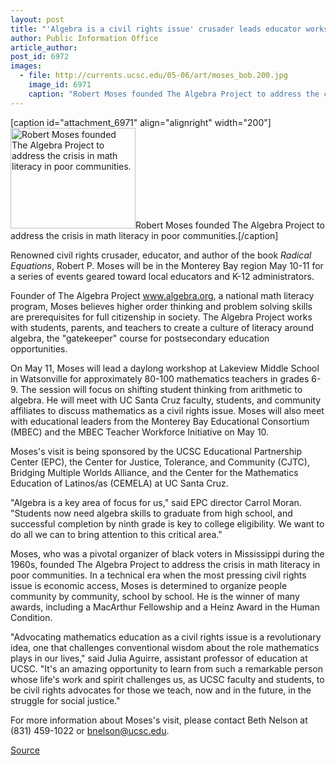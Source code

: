 ```yaml
---
layout: post
title: "'Algebra is a civil rights issue' crusader leads educator workshop May 11"
author: Public Information Office
article_author: 
post_id: 6972
images:
  - file: http://currents.ucsc.edu/05-06/art/moses_bob.200.jpg
    image_id: 6971
    caption: "Robert Moses founded The Algebra Project to address the crisis in math literacy in poor communities."
---
```


[caption id="attachment_6971" align="alignright" width="200"]<a href="http://dev-ucsc-news.pantheonsite.io/wp-content/uploads/2006/05/moses_bob.200.jpg"><img class="size-full wp-image-6971" src="http://dev-ucsc-news.pantheonsite.io/wp-content/uploads/2006/05/moses_bob.200.jpg" alt="Robert Moses founded The Algebra Project to address the crisis in math literacy in poor communities." width="200" height="161" /></a>Robert Moses founded The Algebra Project to address the crisis in math literacy in poor communities.[/caption]
<a name="content" id="content"></a>
<p>
  Renowned civil rights crusader, educator, and author of the book <i>Radical Equations</i>, Robert P. Moses will be in the Monterey Bay region May 10-11 for a series of events geared toward local educators and K-12 administrators.
</p>
<p>
  Founder of The Algebra Project <a href="http://www.algebra.org">www.algebra.org</a>, a national math literacy program, Moses believes higher order thinking and problem solving skills are prerequisites for full citizenship in society. The Algebra Project works with students, parents, and teachers to create a culture of literacy around algebra, the "gatekeeper" course for postsecondary education opportunities.
</p>
<p>
  On May 11, Moses will lead a daylong workshop at Lakeview Middle School in Watsonville for approximately 80-100 mathematics teachers in grades 6-9. The session will focus on shifting student thinking from arithmetic to algebra. He will meet with UC Santa Cruz faculty, students, and community affiliates to discuss mathematics as a civil rights issue. Moses will also meet with educational leaders from the Monterey Bay Educational Consortium (MBEC) and the MBEC Teacher Workforce Initiative on May 10.
</p>
<p>
  Moses's visit is being sponsored by the UCSC Educational Partnership Center (EPC), the Center for Justice, Tolerance, and Community (CJTC), Bridging Multiple Worlds Alliance, and the Center for the Mathematics Education of Latinos/as (CEMELA) at UC Santa Cruz.
</p>
<p>
  "Algebra is a key area of focus for us," said EPC director Carrol Moran. "Students now need algebra skills to graduate from high school, and successful completion by ninth grade is key to college eligibility. We want to do all we can to bring attention to this critical area."
</p>
<p>
  Moses, who was a pivotal organizer of black voters in Mississippi during the 1960s, founded The Algebra Project to address the crisis in math literacy in poor communities. In a technical era when the most pressing civil rights issue is economic access, Moses is determined to organize people community by community, school by school. He is the winner of many awards, including a MacArthur Fellowship and a Heinz Award in the Human Condition.
</p>
<p>
  "Advocating mathematics education as a civil rights issue is a revolutionary idea, one that challenges conventional wisdom about the role mathematics plays in our lives," said Julia Aguirre, assistant professor of education at UCSC. "It's an amazing opportunity to learn from such a remarkable person whose life's work and spirit challenges us, as UCSC faculty and students, to be civil rights advocates for those we teach, now and in the future, in the struggle for social justice."
</p>
<p>
  For more information about Moses's visit, please contact Beth Nelson at (831) 459-1022 or <a href="mailto:bnelson@ucsc.edu">bnelson@ucsc.edu</a>.
</p>
<p><a href="http://www1.ucsc.edu/currents/05-06/05-08/brief-moses.asp" title="Permalink to brief-moses">Source</a></p>
